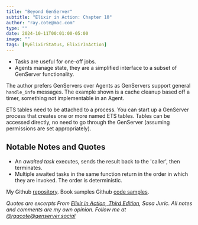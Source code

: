 ```yaml
---
title: "Beyond GenServer"
subtitle: "Elixir in Action: Chapter 10"
author: "ray.cote@mac.com"
type: ""
date: 2024-10-11T00:01:00-05:00
image: ""
tags: [MyElixirStatus, ElixirInAction]
---
```


- Tasks are useful for one-off jobs.
- Agents manage state, they are a simplified interface to a subset of GenServer functionality.

The author prefers GenServers over Agents as GenServers support general `handle_info` messages.
The example shown is a cache cleanup based off a timer, something not implementable in an Agent.

ETS tables need to be attached to a process.
You can start up a GenServer process that creates one or more named ETS tables.
Tables can be accessed directly, no need to go through the GenServer (assuming permissions are set appropriately).

## Notable Notes and Quotes

<!--more-->

- An _awaited task_ executes, sends the result back to the 'caller', then terminates.
- Multiple awaited tasks in the same function return in the order in which they are invoked.
  The order is deterministic.


My Github [repository](https://github.com/rgacote/ElixirInAction3rdEdition).
Book samples Github [code samples](https://github.com/sasa1977/elixir-in-action).

_Quotes are excerpts From [Elixir in Action, Third Edition](https://www.manning.com/books/elixir-in-action-third-edition), Sasa Juric._
_All notes and comments are my own opinion. Follow me at [@rgacote@genserver.social](https://genserver.social/rgacote)_

